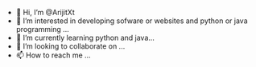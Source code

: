 - 👋 Hi, I’m @ArijitXt
- 👀 I’m interested in developing sofware or websites and python or java programming ...
- 🌱 I’m currently learning python and java...
- 💞️ I’m looking to collaborate on ...
- 📫 How to reach me ...

<!---
ArijitXt/ArijitXt is a ✨ special ✨ repository because its `README.md` (this file) appears on your GitHub profile.
You can click the Preview link to take a look at your changes.
--->
